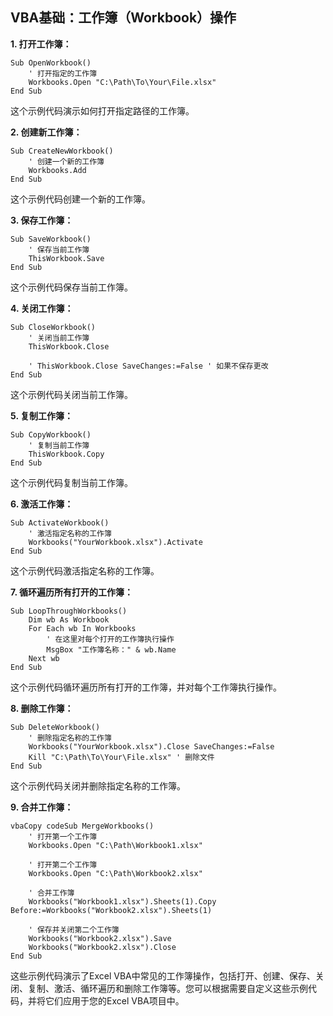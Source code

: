 ## VBA基础：工作簿（Workbook）操作



**1. 打开工作簿：**

```vba
Sub OpenWorkbook()
    ' 打开指定的工作簿
    Workbooks.Open "C:\Path\To\Your\File.xlsx"
End Sub
```

这个示例代码演示如何打开指定路径的工作簿。

**2. 创建新工作簿：**

```vba
Sub CreateNewWorkbook()
    ' 创建一个新的工作簿
    Workbooks.Add
End Sub
```

这个示例代码创建一个新的工作簿。

**3. 保存工作簿：**

```vba
Sub SaveWorkbook()
    ' 保存当前工作簿
    ThisWorkbook.Save
End Sub
```

这个示例代码保存当前工作簿。

**4. 关闭工作簿：**

```vba
Sub CloseWorkbook()
    ' 关闭当前工作簿
    ThisWorkbook.Close
    
    ' ThisWorkbook.Close SaveChanges:=False ' 如果不保存更改
End Sub
```

这个示例代码关闭当前工作簿。

**5. 复制工作簿：**

```vba
Sub CopyWorkbook()
    ' 复制当前工作簿
    ThisWorkbook.Copy
End Sub
```

这个示例代码复制当前工作簿。

**6. 激活工作簿：**

```vba
Sub ActivateWorkbook()
    ' 激活指定名称的工作簿
    Workbooks("YourWorkbook.xlsx").Activate
End Sub
```

这个示例代码激活指定名称的工作簿。

**7. 循环遍历所有打开的工作簿：**

```vba
Sub LoopThroughWorkbooks()
    Dim wb As Workbook
    For Each wb In Workbooks
        ' 在这里对每个打开的工作簿执行操作
        MsgBox "工作簿名称：" & wb.Name
    Next wb
End Sub
```

这个示例代码循环遍历所有打开的工作簿，并对每个工作簿执行操作。

**8. 删除工作簿：**

```vba
Sub DeleteWorkbook()
    ' 删除指定名称的工作簿
    Workbooks("YourWorkbook.xlsx").Close SaveChanges:=False
    Kill "C:\Path\To\Your\File.xlsx" ' 删除文件
End Sub
```

这个示例代码关闭并删除指定名称的工作簿。

**9. 合并工作簿：**

```
vbaCopy codeSub MergeWorkbooks()
    ' 打开第一个工作簿
    Workbooks.Open "C:\Path\Workbook1.xlsx"
    
    ' 打开第二个工作簿
    Workbooks.Open "C:\Path\Workbook2.xlsx"
    
    ' 合并工作簿
    Workbooks("Workbook1.xlsx").Sheets(1).Copy Before:=Workbooks("Workbook2.xlsx").Sheets(1)
    
    ' 保存并关闭第二个工作簿
    Workbooks("Workbook2.xlsx").Save
    Workbooks("Workbook2.xlsx").Close
End Sub
```

这些示例代码演示了Excel VBA中常见的工作簿操作，包括打开、创建、保存、关闭、复制、激活、循环遍历和删除工作簿等。您可以根据需要自定义这些示例代码，并将它们应用于您的Excel VBA项目中。